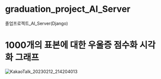 # graduation_project_AI_Server
졸업프로젝트_AI_Server(Django)
# 1000개의 표본에 대한 우울증 점수화 시각화 그래프
![KakaoTalk_20230212_214204013](https://user-images.githubusercontent.com/93395614/218311795-62eaa565-17d5-4246-9a86-7210e26a9dd2.jpg)
